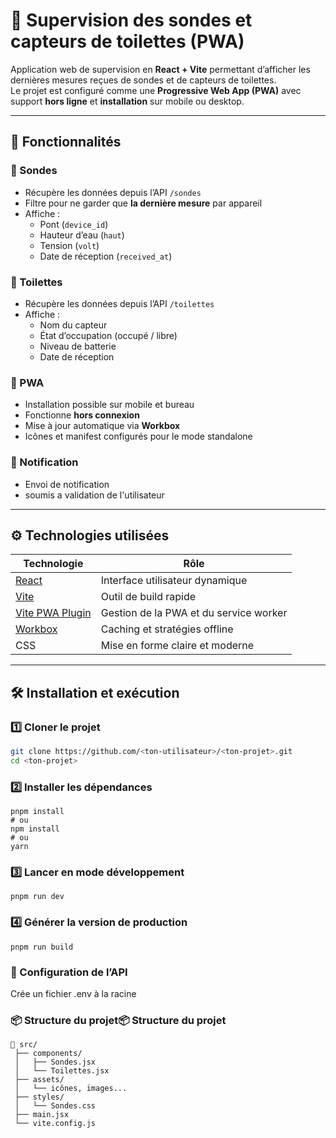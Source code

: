 # 🚰 Supervision des sondes et capteurs de toilettes (PWA)

Application web de supervision en **React + Vite** permettant d’afficher les dernières mesures reçues de sondes et de capteurs de toilettes.  
Le projet est configuré comme une **Progressive Web App (PWA)** avec support **hors ligne** et **installation** sur mobile ou desktop.

---

## 🧩 Fonctionnalités

### 🔹 Sondes
- Récupère les données depuis l’API `/sondes`
- Filtre pour ne garder que **la dernière mesure** par appareil
- Affiche :
    - Pont (`device_id`)
    - Hauteur d’eau (`haut`)
    - Tension (`volt`)
    - Date de réception (`received_at`)

### 🔹 Toilettes
- Récupère les données depuis l’API `/toilettes`
- Affiche :
    - Nom du capteur
    - État d’occupation (occupé / libre)
    - Niveau de batterie
    - Date de réception

### 🔹 PWA
- Installation possible sur mobile et bureau
- Fonctionne **hors connexion**
- Mise à jour automatique via **Workbox**
- Icônes et manifest configurés pour le mode standalone

### 🔹 Notification
- Envoi de notification 
- soumis a validation de l'utilisateur


---

## ⚙️ Technologies utilisées

| Technologie | Rôle |
|--------------|------|
| [React](https://reactjs.org/) | Interface utilisateur dynamique |
| [Vite](https://vitejs.dev/) | Outil de build rapide |
| [Vite PWA Plugin](https://vite-pwa-org.netlify.app/) | Gestion de la PWA et du service worker |
| [Workbox](https://developer.chrome.com/docs/workbox) | Caching et stratégies offline |
| CSS | Mise en forme claire et moderne |

---

## 🛠️ Installation et exécution

### 1️⃣ Cloner le projet
```bash
git clone https://github.com/<ton-utilisateur>/<ton-projet>.git
cd <ton-projet>
```

### 2️⃣ Installer les dépendances
```
pnpm install
# ou
npm install
# ou
yarn
```

### 3️⃣ Lancer en mode développement
```
pnpm run dev
```

### 4️⃣ Générer la version de production
```
pnpm run build
```

### 🔧 Configuration de l’API

Crée un fichier .env à la racine

### 📦 Structure du projet📦 Structure du projet
```
📁 src/
 ├── components/
 │   ├── Sondes.jsx
 │   └── Toilettes.jsx
 ├── assets/
 │   └── icônes, images...
 ├── styles/
 │   └── Sondes.css
 ├── main.jsx
 └── vite.config.js

```

